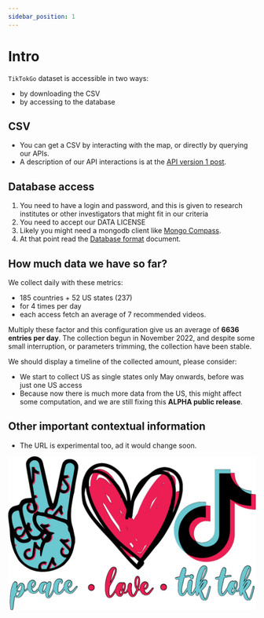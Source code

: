 ```yaml
---
sidebar_position: 1
---
```


# Intro

`TikTokGo` dataset is accessible in two ways:
* by downloading the CSV
* by accessing to the database

## CSV

* You can get a CSV by interacting with the map, or directly by querying our APIs.
* A description of our API interactions is at the [API version 1 post](/docs/api-version-1).

## Database access

1. You need to have a login and password, and this is given to research institutes or other investigators that might fit in our criteria
2. You need to accept our DATA LICENSE
3. Likely you might need a mongodb client like [Mongo Compass](https://www.mongodb.com/products/compass).
4. At that point read the [Database format](/docs/database-format) document.

## How much data we have so far?

We collect daily with these metrics:

* 185 countries + 52 US states (237)
* for 4 times per day
* each access fetch an average of 7 recommended videos.

Multiply these factor and this configuration give us an average of **6636 entries per day**.
The collection begun in November 2022, and despite some small interruption, or parameters trimming, the collection have been stable.

We should display a timeline of the collected amount, please consider:

* We start to collect US as single states only May onwards, before was just one US access
* Because now there is much more data from the US, this might affect some computation, and we are still fixing this **ALPHA public release**.

## Other important contextual information

* The URL is experimental too, ad it would change soon.

![a funny trimming of the tiktok logo with written that we love it, even if there is a slight irony on it](./tiktok-love.jpeg)
